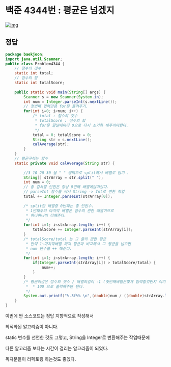 # 백준 4344번 : 평균은 넘겠지

[![img](https://3.bp.blogspot.com/-y3UORdPXX5s/W-fVojvihZI/AAAAAAAABDE/CvDpLzP7dGoNYrtcNjUHhgZyaO5_P538gCLcBGAs/s1600/%25E1%2584%2589%25E1%2585%25B3%25E1%2584%258F%25E1%2585%25B3%25E1%2584%2585%25E1%2585%25B5%25E1%2586%25AB%25E1%2584%2589%25E1%2585%25A3%25E1%2586%25BA%2B2018-11-11%2B%25E1%2584%258B%25E1%2585%25A9%25E1%2584%2592%25E1%2585%25AE%2B4.08.06.png)](https://3.bp.blogspot.com/-y3UORdPXX5s/W-fVojvihZI/AAAAAAAABDE/CvDpLzP7dGoNYrtcNjUHhgZyaO5_P538gCLcBGAs/s1600/%E1%84%89%E1%85%B3%E1%84%8F%E1%85%B3%E1%84%85%E1%85%B5%E1%86%AB%E1%84%89%E1%85%A3%E1%86%BA%2B2018-11-11%2B%E1%84%8B%E1%85%A9%E1%84%92%E1%85%AE%2B4.08.06.png)

## 정답

```java
package baekjoon;
import java.util.Scanner;
public class Problem4344 {
    // 점수의 갯수
    static int total;
    // 점수의 합
    static int totalScore;
    
    public static void main(String[] args) {
        Scanner s = new Scanner(System.in);
        int num = Integer.parseInt(s.nextLine());
        // 첫번째 입력만큼 for문 돌려주기. 
        for(int i=0; i<num; i++) {
            /* total : 점수의 갯수 
             * totalScore : 점수의 합  
             * for문 끝날때마다 0으로 다시 초기화 해주어야한다.
             */
            total = 0; totalScore = 0;
            String str = s.nextLine();
            calAverage(str);
        }    
    }
    // 평군구하는 함수
    static private void calAverage(String str) {
        
        //3 10 20 30 을 " " 공백으로 split해서 배열로 담기 .
        String[] strArray = str.split(" ");
        int num = 0;
        // 총 검사할 인원은 항상 0번째 배열에담겨있다.
        // parseInt 함수를 써서 String -> Int로 변환 작업
        total += Integer.parseInt(strArray[0]);
        
        /* split한 배열중 0번째는 총 인원수.
         * 1번째부터 마지막 배열은 점수의 관한 배열이므로 
         * 하나하나씩 더해준다.
         */
        for(int i=1; i<strArray.length; i++) {
            totalScore += Integer.parseInt(strArray[i]);
        }
        /* totalScore/total 는 그 줄의 관한 평균 
         * 만약 1~마지막배열 까지 평균과 비교해서 그 평균을 넘으면 
         * num 변수를 ++ 해준다.
         */
        for(int i=1; i<strArray.length; i++) {
            if(Integer.parseInt(strArray[i]) > totalScore/total) {
                num++;
            }
        }
        /* 평균이넘은 점수의 갯수 / 배열의길이 -1 (첫번째배열은몇개 입력할것인지 이기때문에.)
         *  * 100 으로 출력해주면 된다. 
         */
        System.out.printf("%.3f%% \n",(double)num / ((double)strArray.length-1)* 100);
    }
}
```

이번에 짠 소스코드는 정답 지향적으로 작성해서

최적화된 알고리즘이 아니다.

static 변수를 선언한 것도 그렇고, String을 Integer로 변환해주는 작업때문에

다른 알고리즘 보다는 시간이 걸리는 알고리즘이 되었다.

독자분들이 리펙토링 하는것도 좋겠다.